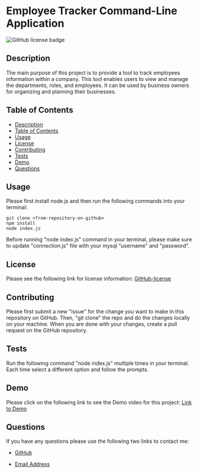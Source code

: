 # Employee Tracker Command-Line Application

![GitHub license badge](https://img.shields.io/badge/license-MIT-blue.svg)

## Description

The main purpose of this project is to provide a tool to track employees information within a company. This tool enables users to view and manage the departments, roles, and employees. It can be used by business owners for organizing and planning their businesses.

## Table of Contents
* [Description](#description)
* [Table of Contents](#table-of-contents)
* [Usage](#usage)
* [License](#license)
* [Contributing](#contributing)
* [Tests](#tests)
* [Demo](#demo)
* [Questions](#questions)

## Usage
Please first install node.js and then run the following commands into your terminal: 

```
git clone <from-repository-on-github>
npm install
node index.js
```
Before running "node index.js" command in your terminal, please make sure to update "connection.js" file with your mysql "username" and "password".

## License
Please see the following link for license information: 
[GitHub-license](./utils/license-MIT.txt)

## Contributing
Please first submit a new "issue" for the change you want to make in this repository on GitHub. Then, "git clone" the repo and do the changes locally on your machine. When you are done with your changes, create a pull request on the GitHub repository.

## Tests
Run the following command "node index.js" multiple times in your terminal. Each time select a different option and follow the prompts.

## Demo
Please click on the following link to see the Demo video for this project:
[Link to Demo](https://drive.google.com/file/d/1VpZReBK315R6xQIiirNjFZ-xQIdlruuY/view)

## Questions
If you have any questions please use the following two links to contact me:

* [GitHub](https://github.com/sshahram)

* [Email Address](mailto:shirin.shahram23@gmail.com)